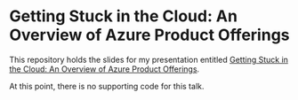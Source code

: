 # Getting Stuck in the Cloud:  An Overview of Azure Product Offerings

This repository holds the slides for my presentation entitled [Getting Stuck in the Cloud:  An Overview of Azure Product Offerings](https://www.catallaxyservices.com/presentations/getting-stuck-in-the-cloud/).

At this point, there is no supporting code for this talk.
